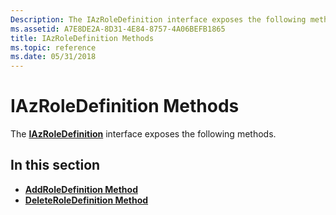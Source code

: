 ```yaml
---
Description: The IAzRoleDefinition interface exposes the following methods.
ms.assetid: A7E8DE2A-8D31-4E84-8757-4A06BEFB1865
title: IAzRoleDefinition Methods
ms.topic: reference
ms.date: 05/31/2018
---
```


# IAzRoleDefinition Methods

The [**IAzRoleDefinition**](/windows/desktop/api/Azroles/nn-azroles-iazroledefinition) interface exposes the following methods.

## In this section

-   [**AddRoleDefinition Method**](/windows/desktop/api/Azroles/nf-azroles-iazroledefinition-addroledefinition)
-   [**DeleteRoleDefinition Method**](/windows/desktop/api/Azroles/nf-azroles-iazroledefinition-deleteroledefinition)

 

 



